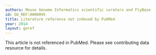 ```yaml
--- 
authors: Mouse Genome Informatics scientific curators and FlyBase
id: GO_REF:0000095
title: Literature reference not indexed by PubMed
year: 2014
layout: goref
---
```


This article is not referenced in PubMed. Please see contributing data resource for details.
